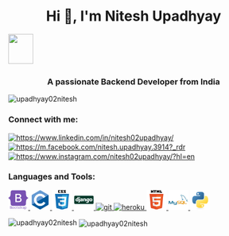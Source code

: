 
<h1 align="center">Hi 👋, I'm Nitesh Upadhyay</h1>
<img src="https://www.canva.com/design/DAFCDcfTbB8/fHiMGmYVR023nmeLLRNobw/edit?utm_content=DAFCDcfTbB8&utm_campaign=designshare&utm_medium=link2&utm_source=sharebutton" width="50" height="60">

<h3 align="center">A passionate Backend Developer from India</h3>

<p align="left"> <img src="https://komarev.com/ghpvc/?username=upadhyay02nitesh&label=Profile%20views&color=0e75b6&style=flat" alt="upadhyay02nitesh" /> </p>

<h3 align="left">Connect with me:</h3>
<p align="left">
<a href="https://linkedin.com/in/https://www.linkedin.com/in/nitesh02upadhyay/" target="blank"><img align="center" src="https://raw.githubusercontent.com/rahuldkjain/github-profile-readme-generator/master/src/images/icons/Social/linked-in-alt.svg" alt="https://www.linkedin.com/in/nitesh02upadhyay/" height="30" width="40" /></a>
<a href="https://fb.com/https://m.facebook.com/nitesh.upadhyay.3914?_rdr" target="blank"><img align="center" src="https://raw.githubusercontent.com/rahuldkjain/github-profile-readme-generator/master/src/images/icons/Social/facebook.svg" alt="https://m.facebook.com/nitesh.upadhyay.3914?_rdr" height="30" width="40" /></a>
<a href="https://instagram.com/https://www.instagram.com/nitesh02upadhyay/?hl=en" target="blank"><img align="center" src="https://raw.githubusercontent.com/rahuldkjain/github-profile-readme-generator/master/src/images/icons/Social/instagram.svg" alt="https://www.instagram.com/nitesh02upadhyay/?hl=en" height="30" width="40" /></a>
</p>

<h3 align="left">Languages and Tools:</h3>
<p align="left"> <a href="https://getbootstrap.com" target="_blank" rel="noreferrer"> <img src="https://raw.githubusercontent.com/devicons/devicon/master/icons/bootstrap/bootstrap-plain-wordmark.svg" alt="bootstrap" width="40" height="40"/> </a> <a href="https://www.cprogramming.com/" target="_blank" rel="noreferrer"> <img src="https://raw.githubusercontent.com/devicons/devicon/master/icons/c/c-original.svg" alt="c" width="40" height="40"/> </a> <a href="https://www.w3schools.com/css/" target="_blank" rel="noreferrer"> <img src="https://raw.githubusercontent.com/devicons/devicon/master/icons/css3/css3-original-wordmark.svg" alt="css3" width="40" height="40"/> </a> <a href="https://www.djangoproject.com/" target="_blank" rel="noreferrer"> <img src="https://raw.githubusercontent.com/devicons/devicon/master/icons/django/django-original.svg" alt="django" width="40" height="40"/> </a> <a href="https://git-scm.com/" target="_blank" rel="noreferrer"> <img src="https://www.vectorlogo.zone/logos/git-scm/git-scm-icon.svg" alt="git" width="40" height="40"/> </a> <a href="https://heroku.com" target="_blank" rel="noreferrer"> <img src="https://www.vectorlogo.zone/logos/heroku/heroku-icon.svg" alt="heroku" width="40" height="40"/> </a> <a href="https://www.w3.org/html/" target="_blank" rel="noreferrer"> <img src="https://raw.githubusercontent.com/devicons/devicon/master/icons/html5/html5-original-wordmark.svg" alt="html5" width="40" height="40"/> </a> <a href="https://www.mysql.com/" target="_blank" rel="noreferrer"> <img src="https://raw.githubusercontent.com/devicons/devicon/master/icons/mysql/mysql-original-wordmark.svg" alt="mysql" width="40" height="40"/> </a> <a href="https://www.python.org" target="_blank" rel="noreferrer"> <img src="https://raw.githubusercontent.com/devicons/devicon/master/icons/python/python-original.svg" alt="python" width="40" height="40"/> </a> </p>

<p><img align="left" src="https://github-readme-stats.vercel.app/api/top-langs?username=upadhyay02nitesh&show_icons=true&locale=en&layout=compact" alt="upadhyay02nitesh" /></p>

<p>&nbsp;<img align="center" src="https://github-readme-stats.vercel.app/api?username=upadhyay02nitesh&show_icons=true&locale=en" alt="upadhyay02nitesh" /></p>

